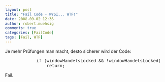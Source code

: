 ```yaml
---
layout: post
title: "Fail Code - WYSI... WTF!"
date: 2008-09-02 12:36
author: robert.muehsig
comments: true
categories: [FailCode]
tags: [Fail, WTF]
---
```

<p>Je mehr Prüfungen man macht, desto sicherer wird der Code:</p> <p></p> <div class="wlWriterSmartContent" id="scid:812469c5-0cb0-4c63-8c15-c81123a09de7:72aa9e2f-a073-4d73-9560-650e818bb439" style="padding-right: 0px; display: inline; padding-left: 0px; float: none; padding-bottom: 0px; margin: 0px; padding-top: 0px"><pre name="code" class="c#">            if (windowHandelsLocked &amp;&amp; !windowHandelsLocked)
                return;</pre></div>
<p>Fail.</p>

